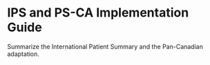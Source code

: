 # IPS and PS-CA Implementation Guide

Summarize the International Patient Summary and the Pan-Canadian adaptation.